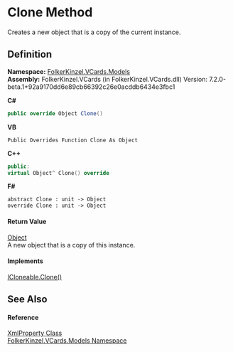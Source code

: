 # Clone Method


Creates a new object that is a copy of the current instance.



## Definition
**Namespace:** <a href="10623553-9342-5b8f-9df4-6e7d1075f3df.md">FolkerKinzel.VCards.Models</a>  
**Assembly:** FolkerKinzel.VCards (in FolkerKinzel.VCards.dll) Version: 7.2.0-beta.1+92a9170dd6e89cb66392c26e0acddb6434e3fbc1

**C#**
``` C#
public override Object Clone()
```
**VB**
``` VB
Public Overrides Function Clone As Object
```
**C++**
``` C++
public:
virtual Object^ Clone() override
```
**F#**
``` F#
abstract Clone : unit -> Object 
override Clone : unit -> Object 
```



#### Return Value
<a href="https://learn.microsoft.com/dotnet/api/system.object" target="_blank" rel="noopener noreferrer">Object</a>  
A new object that is a copy of this instance.

#### Implements
<a href="https://learn.microsoft.com/dotnet/api/system.icloneable.clone" target="_blank" rel="noopener noreferrer">ICloneable.Clone()</a>  


## See Also


#### Reference
<a href="acc008b1-680c-897b-c8af-e3cd24d10d88.md">XmlProperty Class</a>  
<a href="10623553-9342-5b8f-9df4-6e7d1075f3df.md">FolkerKinzel.VCards.Models Namespace</a>  
